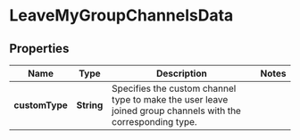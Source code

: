 

# LeaveMyGroupChannelsData


## Properties

| Name | Type | Description | Notes |
|------------ | ------------- | ------------- | -------------|
|**customType** | **String** | Specifies the custom channel type to make the user leave joined group channels with the corresponding type. |  |



